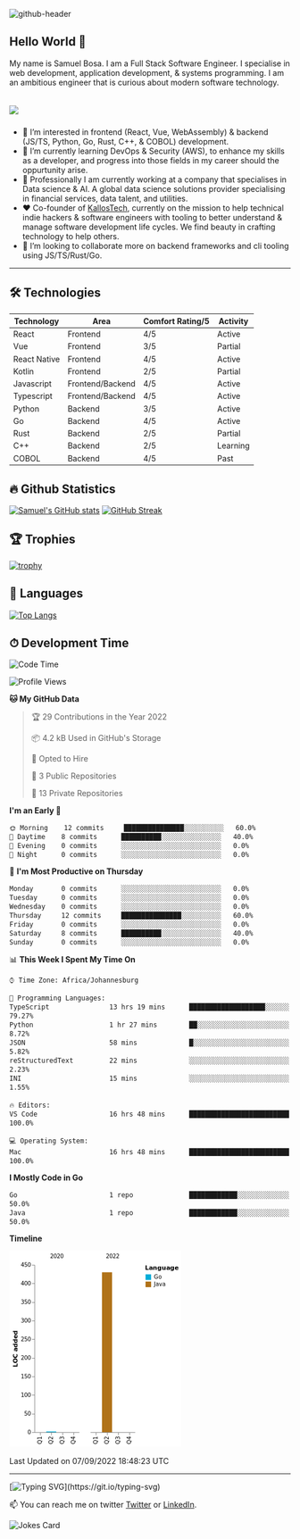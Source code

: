 ![github-header](https://user-images.githubusercontent.com/8473141/185309871-639c8c1d-36b2-4167-9073-794adae4ae23.png)

## Hello World 👋

My name is Samuel Bosa. I am a Full Stack Software Engineer. I specialise in web development, application development, & systems programming. I am an ambitious engineer that is curious about modern software technology.

![](https://komarev.com/ghpvc/?username=Chompa14&color=ff69b4)
---

- 👀 I’m interested in frontend (React, Vue, WebAssembly) & backend (JS/TS, Python, Go, Rust, C++, & COBOL) development.
- 🌱 I’m currently learning DevOps & Security (AWS), to enhance my skills as a developer, and progress into those fields in my career should the oppurtunity arise.
- 💼 Professionally I am currently working at a company that specialises in Data science & AI. A global data science solutions provider specialising in financial services, data talent, and utilities.
- ❤️ Co-founder of [KallosTech](https://kallos.tech), currently on the mission to help technical indie hackers & software engineers with tooling to better understand & manage software development life cycles. We find beauty in crafting technology to help others.
- 💞️ I’m looking to collaborate more on backend frameworks and cli tooling using JS/TS/Rust/Go.


---

## 🛠 Technologies

| Technology | Area | Comfort Rating/5 | Activity |
| ----------- | ----------- | ----------- | ----------- |
| React | Frontend | 4/5 | Active |
| Vue | Frontend | 3/5 | Partial |
| React Native | Frontend | 4/5 | Active |
| Kotlin | Frontend | 2/5 | Partial |
| Javascript | Frontend/Backend | 4/5 | Active |
| Typescript | Frontend/Backend | 4/5 | Active |
| Python | Backend | 3/5 | Active |
| Go | Backend | 4/5 | Active |
| Rust | Backend | 2/5 | Partial |
| C++ | Backend | 2/5 | Learning |
| COBOL | Backend | 4/5 | Past |

## 🔥 Github Statistics
[![Samuel's GitHub stats](https://github-readme-stats.vercel.app/api?username=Chompa14&count_private=true&show_icons=true&theme=dark)](https://github.com/anuraghazra/github-readme-stats)
[![GitHub Streak](http://github-readme-streak-stats.herokuapp.com?user=Chompa14&theme=dark)](https://git.io/streak-stats)

<!--- ## Repos
[![Readme Card](https://github-readme-stats.vercel.app/api/pin/?username=Chompa14&repo=github-readme-stats)](https://github.com/anuraghazra/github-readme-stats) --->

## 🏆 Trophies
[![trophy](https://github-profile-trophy.vercel.app/?username=Chompa14&theme=onedark&row=3&column=3)](https://github.com/ryo-ma/github-profile-trophy)

## 🔧 Languages

[![Top Langs](https://github-readme-stats.vercel.app/api/top-langs/?username=Chompa14&theme=dark)](https://github.com/anuraghazra/github-readme-stats)

## ⏱ Development Time
<!--START_SECTION:waka-->
![Code Time](http://img.shields.io/badge/Code%20Time-390%20hrs%205%20mins-blue)

![Profile Views](http://img.shields.io/badge/Profile%20Views-1-blue)

**🐱 My GitHub Data** 

> 🏆 29 Contributions in the Year 2022
 > 
> 📦 4.2 kB Used in GitHub's Storage 
 > 
> 💼 Opted to Hire
 > 
> 📜 3 Public Repositories 
 > 
> 🔑 13 Private Repositories  
 > 
**I'm an Early 🐤** 

```text
🌞 Morning    12 commits     ███████████████░░░░░░░░░░   60.0% 
🌆 Daytime    8 commits      ██████████░░░░░░░░░░░░░░░   40.0% 
🌃 Evening    0 commits      ░░░░░░░░░░░░░░░░░░░░░░░░░   0.0% 
🌙 Night      0 commits      ░░░░░░░░░░░░░░░░░░░░░░░░░   0.0%

```
📅 **I'm Most Productive on Thursday** 

```text
Monday       0 commits      ░░░░░░░░░░░░░░░░░░░░░░░░░   0.0% 
Tuesday      0 commits      ░░░░░░░░░░░░░░░░░░░░░░░░░   0.0% 
Wednesday    0 commits      ░░░░░░░░░░░░░░░░░░░░░░░░░   0.0% 
Thursday     12 commits     ███████████████░░░░░░░░░░   60.0% 
Friday       0 commits      ░░░░░░░░░░░░░░░░░░░░░░░░░   0.0% 
Saturday     8 commits      ██████████░░░░░░░░░░░░░░░   40.0% 
Sunday       0 commits      ░░░░░░░░░░░░░░░░░░░░░░░░░   0.0%

```


📊 **This Week I Spent My Time On** 

```text
⌚︎ Time Zone: Africa/Johannesburg

💬 Programming Languages: 
TypeScript               13 hrs 19 mins      ███████████████████░░░░░░   79.27% 
Python                   1 hr 27 mins        ██░░░░░░░░░░░░░░░░░░░░░░░   8.72% 
JSON                     58 mins             █░░░░░░░░░░░░░░░░░░░░░░░░   5.82% 
reStructuredText         22 mins             ░░░░░░░░░░░░░░░░░░░░░░░░░   2.23% 
INI                      15 mins             ░░░░░░░░░░░░░░░░░░░░░░░░░   1.55%

🔥 Editors: 
VS Code                  16 hrs 48 mins      █████████████████████████   100.0%

💻 Operating System: 
Mac                      16 hrs 48 mins      █████████████████████████   100.0%

```

**I Mostly Code in Go** 

```text
Go                       1 repo              ████████████░░░░░░░░░░░░░   50.0% 
Java                     1 repo              ████████████░░░░░░░░░░░░░   50.0%

```


**Timeline**

![Chart not found](https://raw.githubusercontent.com/Chompa14/Chompa14/main/charts/bar_graph.png) 


 Last Updated on 07/09/2022 18:48:23 UTC
<!--END_SECTION:waka-->

---

[![Typing SVG](https://readme-typing-svg.herokuapp.com?font=Roboto&duration=7000&pause=1000&color=F71A5F&width=435&lines=Collaborate+with+me...)](https://git.io/typing-svg)

📫 You can reach me on twitter [Twitter](https://twitter.com/Chompa_dev) or [LinkedIn](https://www.linkedin.com/in/samuel-bosa-537b148b/).


![Jokes Card](https://readme-jokes.vercel.app/api?hideBorder)

<!---
Chompa14/Chompa14 is a ✨ special ✨ repository because its `README.md` (this file) appears on your GitHub profile.
You can click the Preview link to take a look at your changes.
Blog Posts follow this: https://github.com/gautamkrishnar/blog-post-workflow
Add badges via this link here (https://naereen.github.io/badges/)
--->
